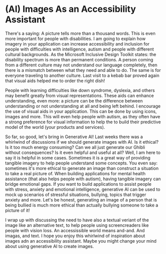 # (AI) Images As an Accessibility Assistant

There's a saying: A picture tells more than a thousand words. This is even more important for people with disabilities. I am going to explain how imagery in your application can increase accessibility and inclusion for people with difficulties with intelligence, autism and people with different cultural backgrounds. As the Microsoft Inclusive Design Toolkit states: the disability spectrum is more than permanent conditions. A person coming from a different culture may not understand our language completely, then there is a mismatch between what they need and able to do. The same is for everyone traveling to another culture. Last visit to a kebab bar proved again that visual aids helped me to order the right dish!

People with learning difficulties like down syndrome, dyslexia, and others may benefit greatly from visual representations. These aids can enhance understanding, even more: a picture can be the difference between understanding or not understanding at all and being left behind. I encourage the use of visual aids in your application. This can be done by using icons, images and more. This will even help people with autism, as they often have a strong preference for visual information to help the to build their predictive model of the world (your products and services).

So far, so good, let's bring in Generative AI! Last weeks there was a whirlwind of discussions if we should generate images with AI. Is it ethical? Is it too much energy consuming? Can we all just generate our Ghibli without consequences? Is it even helpful and useful at all? Well, I am here to say it is helpful in some cases. Sometimes it is a great way of providing tangible imagery to help people understand some concepts. You even say: sometimes it's more ethical to generate an image than construct a situation to take a real picture of. When building applications for mental health assistance (that also helps people with autism), having tangible imagery can bridge emotional gaps. If you want to build applications to assist people with stress, anxiety and emotional intelligence, generative AI can be used to mock up scenarios of stressful situations, bullying, topics that trigger anxiety and more. Let's be honest, generating an image of a person that is being bullied is much more ethical than actually bullying someone to take a picture of it!

I wrap up with discussing the need to have also a textual veriant of the image like an alternative text, to help people using screencreaders like people with vision loss. An accessissible world means and-and. And imagas, and text. I hope you enjoy this whirlwind of inspiration about images adn an accessibility assistant. Maybe you might change your mind about using generative AI to create images.






